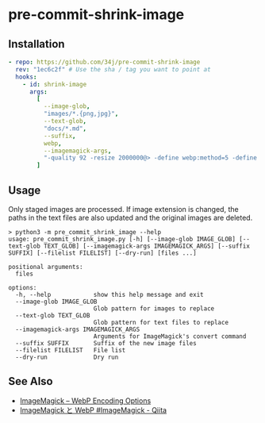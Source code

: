 # pre-commit-shrink-image

## Installation

```yaml
- repo: https://github.com/34j/pre-commit-shrink-image
  rev: "1ec6c2f" # Use the sha / tag you want to point at
  hooks:
    - id: shrink-image
      args:
        [
          --image-glob,
          "images/*.{png,jpg}",
          --text-glob,
          "docs/*.md",
          --suffix,
          webp,
          --imagemagick-args,
          "-quality 92 -resize 2000000@> -define webp:method=5 -define webp:use-sharp-yuv=1 -define webp:thread-level=1",
        ]
```

## Usage

Only staged images are processed.
If image extension is changed, the paths in the text files are also updated and the original images are deleted.

```shell
> python3 -m pre_commit_shrink_image --help
usage: pre_commit_shrink_image.py [-h] [--image-glob IMAGE_GLOB] [--text-glob TEXT_GLOB] [--imagemagick-args IMAGEMAGICK_ARGS] [--suffix SUFFIX] [--filelist FILELIST] [--dry-run] [files ...]

positional arguments:
  files

options:
  -h, --help            show this help message and exit
  --image-glob IMAGE_GLOB
                        Glob pattern for images to replace
  --text-glob TEXT_GLOB
                        Glob pattern for text files to replace
  --imagemagick-args IMAGEMAGICK_ARGS
                        Arguments for ImageMagick's convert command
  --suffix SUFFIX       Suffix of the new image files
  --filelist FILELIST   File list
  --dry-run             Dry run
```

## See Also

- [ImageMagick – WebP Encoding Options](https://imagemagick.org/script/webp.php)
- [ImageMagick と WebP #ImageMagick - Qiita](https://qiita.com/yoya/items/0848a6b0b39db4cd57c2)
